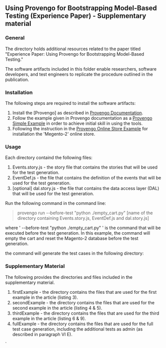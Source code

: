 ## Using Provengo for Bootstrapping Model-Based Testing (Experience Paper) - Supplementary material 
### General
The directory holds additional resources related to the paper titled "Experience Paper: Using Provengo for Bootstrapping Model-Based Testing." 

The software artifacts included in this folder enable researchers, software developers, and test engineers to replicate the procedure outlined in the publication.

### Installation
The following steps are required to install the software artifacts:
1. Install the [Provengo] as described in [Provengo Documentation](https://docs.provengo.tech/main/site/ProvengoCli/0.9.5/installation.html).
2. Follow the example given in Provengo documentation as a [Provengo Simple Example](https://docs.provengo.tech/main/site/ProvengoCli/0.9.5/tutorial/simple/index.html) in order to achieve initial skill in using the tools.
3. Following the instruction in the [Provengo Online Store Example](https://docs.provengo.tech/main/site/ProvengoCli/0.9.5/tutorial/magento/intro.html) for installation the 'Megento-2' online store.  

### Usage

Each directory containd the following files:
1. Events.story.js - the story file that contains the stories that will be used for the test generation.
2. EventDef.js - the file that contains the definition of the events that will be used for the test generation.
3. [optional] dal.story.js - the file that contains the data access layer (DAL) that will be used for the test generation.


Run the following command in the command line:

>provengo run --before-test "python ./empty_cart.py" [name of the directory containing Events.story.js, EventDef.js and dal.story.js]  

where ' --before-test "python ./empty_cart.py" ' is the command that will be executed before the test generation. In this example, the command will empty the cart and reset the Magento-2 database before the test generation.

the command will generate the test cases in the following directory:

### Supplementary Material
The following provides the directories and files included in the supplementary material.
1. firstExample - the directory contains the files that are used for the first example in the article (listing 3).
2. secondExample - the directory contains the files that are used for the second example in the article (listing 4 & 5).
3. thirdExample - the directory contains the files that are used for the third example in the article (listing 6 & 9).
4. fullExample - the directory contains the files that are used for the full test case generation, including the additional tests as admin (as described in paragraph VI E).

`